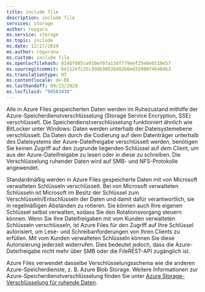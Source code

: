 ```yaml
---
title: include file
description: include file
services: storage
author: roygara
ms.service: storage
ms.topic: include
ms.date: 12/27/2019
ms.author: rogarana
ms.custom: include file
ms.openlocfilehash: 814bf085ca910ef07a13df779eef25e0e6510e57
ms.sourcegitcommit: 6e1124fc25c3ddb3053b482b0ed33900f46464b3
ms.translationtype: HT
ms.contentlocale: de-DE
ms.lasthandoff: 09/15/2020
ms.locfileid: "90563438"
---
```

Alle in Azure Files gespeicherten Daten werden im Ruhezustand mithilfe der Azure-Speicherdienstverschlüsselung (Storage Service Encryption, SSE) verschlüsselt. Die Speicherdienstverschlüsselung funktioniert ähnlich wie BitLocker unter Windows: Daten werden unterhalb der Dateisystemebene verschlüsselt. Da Daten durch die Codierung auf dem Datenträger unterhalb des Dateisystems der Azure-Dateifreigabe verschlüsselt werden, benötigen Sie keinen Zugriff auf den zugrunde liegenden Schlüssel auf dem Client, um aus der Azure-Dateifreigabe zu lesen oder in diese zu schreiben. Die Verschlüsselung ruhender Daten wird auf SMB- und NFS-Protokolle angewendet.

Standardmäßig werden in Azure Files gespeicherte Daten mit von Microsoft verwalteten Schlüsseln verschlüsselt. Bei von Microsoft verwalteten Schlüsseln ist Microsoft im Besitz der Schlüssel zum Verschlüsseln/Entschlüsseln der Daten und damit dafür verantwortlich, sie in regelmäßigen Abständen zu rotieren. Sie können auch Ihre eigenen Schlüssel selbst verwalten, sodass Sie den Rotationsvorgang steuern können. Wenn Sie Ihre Dateifreigaben mit vom Kunden verwalteten Schlüsseln verschlüsseln, ist Azure Files für den Zugriff auf Ihre Schlüssel autorisiert, um Lese- und Schreibanforderungen von Ihren Clients zu erfüllen. Mit vom Kunden verwalteten Schlüsseln können Sie diese Autorisierung jederzeit widerrufen. Dies bedeutet jedoch, dass die Azure-Dateifreigabe nicht mehr über SMB oder die FileREST-API zugänglich ist.

Azure Files verwendet dasselbe Verschlüsselungsschema wie die anderen Azure-Speicherdienste, z. B. Azure Blob Storage. Weitere Informationen zur Azure-Speicherdienstverschlüsselung finden Sie unter [Azure Storage-Verschlüsselung für ruhende Daten](../articles/storage/common/storage-service-encryption.md?toc=%2fazure%2fstorage%2ffiles%2ftoc.json).